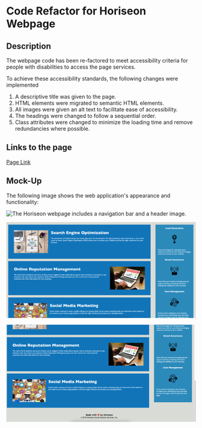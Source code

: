 # Code Refactor for Horiseon Webpage

## Description

The webpage code has been re-factored to meet accessibility criteria for people with disabilities to access the page services.

To achieve these accessibility standards, the following changes were implemented

1. A descriptive title was given to the page.
2. HTML elements were migrated to semantic HTML elements.
3. All images were given an alt text to facilitate ease of accessibility.
4. The headings were changed to follow a sequential order.
5. Class attributes were changed to minimize the loading time and remove redundancies where possible.


## Links to the page

[Page Link](https://oksanatak.github.io/codefactor/)

## Mock-Up

The following image shows the web application's appearance and functionality:

![The Horiseon webpage includes a navigation bar and a header image.](./assets/images/01-Codefactor_shot1.png)

![The cards in the page middle](./assets/images/01-Codefactor_shot2.png)

![The cards in the page bottom](./assets/images/01-Codefactor_shot3.png)



